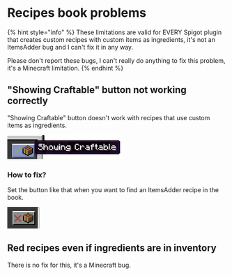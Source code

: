 # Recipes book problems

{% hint style="info" %}
These limitations are valid for EVERY Spigot plugin that creates custom recipes with custom items as ingredients, it's not an ItemsAdder bug and I can't fix it in any way.

Please don't report these bugs, I can't really do anything to fix this problem, it's a Minecraft limitation.
{% endhint %}

## "Showing Craftable" button not working correctly

"Showing Craftable" button doesn't work with recipes that use custom items as ingredients.

![](<../.gitbook/assets/immagine (148).png>)

### How to fix?

Set the button like that when you want to find an ItemsAdder recipe in the book.

![](<../.gitbook/assets/immagine (155).png>)

## Red recipes even if ingredients are in inventory

There is no fix for this, it's a Minecraft bug.

##
